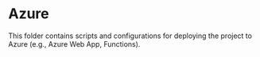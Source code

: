 # Azure

This folder contains scripts and configurations for deploying the project to Azure (e.g., Azure Web App, Functions).
